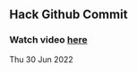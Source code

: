 
 ## Hack Github Commit 
 ### Watch video <a href="https://www.youtube.com">here</a> 
 Thu 30 Jun 2022 
